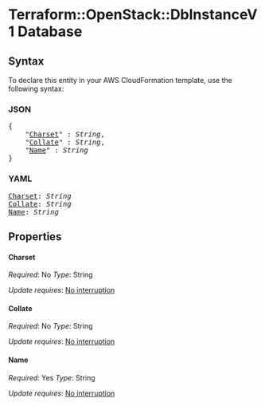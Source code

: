 # Terraform::OpenStack::DbInstanceV1 Database

## Syntax

To declare this entity in your AWS CloudFormation template, use the following syntax:

### JSON

<pre>
{
    "<a href="#charset" title="Charset">Charset</a>" : <i>String</i>,
    "<a href="#collate" title="Collate">Collate</a>" : <i>String</i>,
    "<a href="#name" title="Name">Name</a>" : <i>String</i>
}
</pre>

### YAML

<pre>
<a href="#charset" title="Charset">Charset</a>: <i>String</i>
<a href="#collate" title="Collate">Collate</a>: <i>String</i>
<a href="#name" title="Name">Name</a>: <i>String</i>
</pre>

## Properties

#### Charset

_Required_: No
_Type_: String

_Update requires_: [No interruption](https://docs.aws.amazon.com/AWSCloudFormation/latest/UserGuide/using-cfn-updating-stacks-update-behaviors.html#update-no-interrupt)

#### Collate

_Required_: No
_Type_: String

_Update requires_: [No interruption](https://docs.aws.amazon.com/AWSCloudFormation/latest/UserGuide/using-cfn-updating-stacks-update-behaviors.html#update-no-interrupt)

#### Name

_Required_: Yes
_Type_: String

_Update requires_: [No interruption](https://docs.aws.amazon.com/AWSCloudFormation/latest/UserGuide/using-cfn-updating-stacks-update-behaviors.html#update-no-interrupt)

